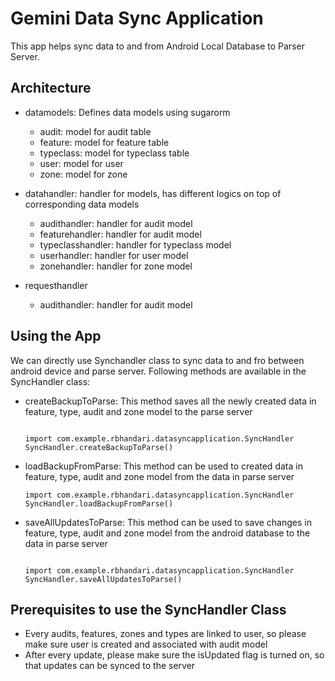 # Gemini Data Sync Application #

This app helps sync data to and from Android Local Database to Parser Server.

## Architecture ##
- datamodels: Defines data models using sugarorm
  - audit: model for audit table
  - feature: model for feature table
  - typeclass: model for typeclass table
  - user: model for user
  - zone: model for zone

 - datahandler: handler for models, has different logics on top of corresponding data models
   - audithandler: handler for audit model
   - featurehandler: handler for audit model
   - typeclasshandler: handler for typeclass model
   - userhandler: handler for user model
   - zonehandler: handler for zone model

- requesthandler
   - audithandler: handler for audit model

## Using the App ##

We can directly use Synchandler class to sync data to and fro between android device and parse server.
Following methods are available in the SyncHandler class:


- createBackupToParse: This method saves all the newly created data in feature, type, audit and zone model to the parse server

  ``` 
  
  import com.example.rbhandari.datasyncapplication.SyncHandler
  SyncHandler.createBackupToParse() 
  
  ``` 

- loadBackupFromParse: This method can be used to created data in feature, type, audit and zone model from the data in parse server

  ``` 
  import com.example.rbhandari.datasyncapplication.SyncHandler
  SyncHandler.loadBackupFromParse() 
  
  ```


- saveAllUpdatesToParse: This method can be used to save changes in feature, type, audit and zone model from the android database to the data in parse server

  ``` 
  
  import com.example.rbhandari.datasyncapplication.SyncHandler
  SyncHandler.saveAllUpdatesToParse() 
  
  ```


## Prerequisites to use the SyncHandler Class ##
- Every audits, features, zones and types are linked to user, so please make sure user is created and associated with audit model
- After every update, please make sure the isUpdated flag is turned on, so that updates can be synced to the server
